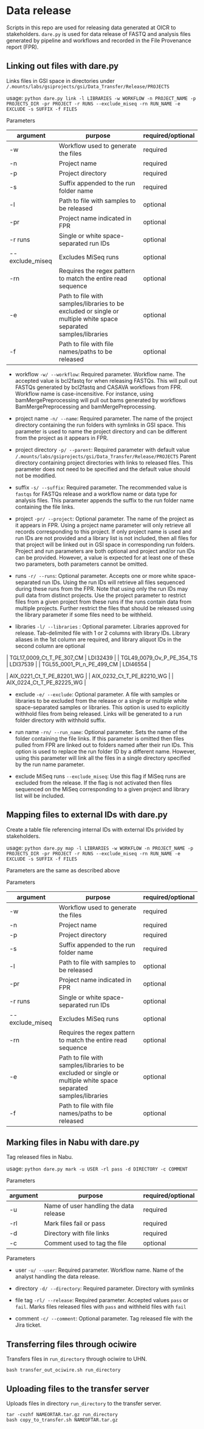 ﻿# Data release #

Scripts in this repo are used for releasing data generated at OICR to stakeholders.
`dare.py` is used for data release of FASTQ and analysis files generated by pipeline and workflows and recorded in the File Provenance report (FPR). 

## Linking out files with dare.py ##

Links files in GSI space in directories under `/.mounts/labs/gsiprojects/gsi/Data_Transfer/Release/PROJECTS`

usage: ```python dare.py link -l LIBRARIES -w WORKFLOW -n PROJECT_NAME -p PROJECTS_DIR -pr PROJECT -r RUNS --exclude_miseq -rn RUN_NAME -e EXCLUDE -s SUFFIX -f FILES```

Parameters

| argument | purpose | required/optional                                    |
| ------- | ------- | ------------------------------------------ |
| -w | Workflow used to generate the files   | required              |
| -n | Project name | required              |
| -p | Project directory   | required              |
| -s | Suffix appended to the run folder name | required              |
| -l | Path to file with samples to be released   | optional                |
| -pr | Project name indicated in FPR  | optional              |
| -r runs | Single or white space-separated run IDs  | optional              |
| --exclude_miseq | Excludes MiSeq runs | optional              |
| -rn | Requires the regex pattern to match the entire read sequence | optional              |
| -e | Path to file with samples/libraries to be excluded or single or multiple white space separated samples/libraries | optional              |
| -f | Path to file with file names/paths to be released | optional              |


- workflow `-w/ --workflow`:
Required parameter. Workflow name.
The accepted value is bcl2fastq for when releasing FASTQs. This will pull out FASTQs generated by bcl2fastq and CASAVA workflows from FPR.
Workflow name is case-incensitive. For instance, using bamMergePreprocessing will pull out bams generated by workflows BamMergePreprocessing and bamMergePreprocessing.

- project name `-n/ --name`:
Required parameter. The name of the project directory containing the run folders with symlinks in GSI space.
This parameter is used to name the project directory and can be different from the project as it appears in FPR.

- project directory `-p/ --parent`: 
Required parameter with default value `/.mounts/labs/gsiprojects/gsi/Data_Transfer/Release/PROJECTS`
Parent directory containing project directories with links to released files. This parameter does not need to be specified and the default value should not be modified.

- suffix `-s/ --suffix`:
Required parameter.
The recommended value is `fastqs` for FASTQs release and a workflow name or data type for analysis files.
This parameter appends the suffix to the run folder name containing the file links. 

- project `-pr/ --project`:
Optional parameter. The name of the project as it appears in FPR.
Using a project name parameter will only retrieve all records corresponding to  this project.
If only project name is used and run IDs are not provided and a library list is not included, then all files for that project will be linked out in GSI space in corresponding run folders.
Project and run parameters are both optional and project and/or run IDs can be provided. However, a value is expected for at least one of these two parameters, both parameters cannot be omitted. 

- runs `-r/ --runs`:
Optional parameter. Accepts one or more white space-separated run IDs.
Using the run IDs will retrieve all files sequenced during these runs from the FPR. Note that using only the run IDs may pull data from distinct projects.
Use the project parameter to restrict files from a given project from these runs if the runs contain data from multiple projects.
Further restrict the files that should be released using the library parameter if some files need to be withheld.

- libraries `-l/ --libraries` :
Optional parameter. Libraries approved for release.
Tab-delimited file with 1 or 2 columns with library IDs. Library aliases in the 1st column are required, and library aliquot IDs in the second column are optional

| TGL17_0009_Ct_T_PE_307_CM | LDI32439   |
| TGL49_0079_Ov_P_PE_354_TS | LDI37539  |
| TGL55_0001_Pl_n_PE_499_CM | LDI46554  |

| AIX_0221_Ct_T_PE_82201_WG |
| AIX_0232_Ct_T_PE_82210_WG |
| AIX_0224_Ct_T_PE_82225_WG |

- exclude `-e/ --exclude`:
Optional parameter. A file with samples or libraries to be excluded from the release or a single or multiple white space-separated samples or libraries.
This option is used to explicitly withhold files from being released. Links will be generated to a run folder directory with withhold suffix.

- run name `-rn/ --run_name`:
Optional parameter. Sets the name of the folder containing the file links.
If this parameter is omitted then files pulled from FPR are linked out to folders named after their run IDs.
This option is used to replace the run folder ID by a different name. However, using this parameter will link all the files in a single directory specified by the run name parameter. 

- exclude MiSeq runs `--exclude_miseq`:
Use this flag if MiSeq runs are excluded from the release. 
If the flag is not activated then files sequenced on the MiSeq corresponding to a given project and library list will be included.


## Mapping files to external IDs with dare.py ##

Create a table file referencing internal IDs with external IDs privided by stakeholders.

usage: ```python dare.py map -l LIBRARIES -w WORKFLOW -n PROJECT_NAME -p PROJECTS_DIR -pr PROJECT -r RUNS --exclude_miseq -rn RUN_NAME -e EXCLUDE -s SUFFIX -f FILES```

Parameters are the same as described above

Parameters

| argument | purpose | required/optional                                    |
| ------- | ------- | ------------------------------------------ |
| -w | Workflow used to generate the files   | required              |
| -n | Project name | required              |
| -p | Project directory   | required              |
| -s | Suffix appended to the run folder name | required              |
| -l | Path to file with samples to be released   | optional                |
| -pr | Project name indicated in FPR  | optional              |
| -r runs | Single or white space-separated run IDs  | optional              |
| --exclude_miseq | Excludes MiSeq runs | optional              |
| -rn | Requires the regex pattern to match the entire read sequence | optional              |
| -e | Path to file with samples/libraries to be excluded or single or multiple white space separated samples/libraries | optional              |
| -f | Path to file with file names/paths to be released | optional              |


## Marking files in Nabu with dare.py ##

Tag released files in Nabu.

usage: ```python dare.py mark -u USER -rl pass -d DIRECTORY -c COMMENT```

Parameters

| argument | purpose | required/optional                                    |
| ------- | ------- | ------------------------------------------ |
| -u | Name of user handling the data release   | required              |
| -rl | Mark files fail or pass | required              |
| -d | Directory with file links | required              |
| -c | Comment used to tag the file | optional              |

Parameters

- user `-u/ --user`:
Required parameter. Workflow name.
Name of the analyst handling the data release.

- directory `-d/ --directory`:
Required parameter.  Directory with symlinks

- file tag `-rl/ --release`: 
Required parameter. Accepted values `pass` or `fail`.
Marks files released files with `pass` and withheld files with `fail`

- comment `-c/ --comment`: 
Optional parameter. Tag released file with the Jira ticket.


## Transferring files through ociwire ##

Transfers files in `run_directory` through ociwire to UHN.

```bash transfer_out_ociwire.sh run_directory```

## Uploading files to the transfer server ##

Uploads files in directory `run_directory` to the transfer server.

```
tar -cvzhf NAMEORTAR.tar.gz run_directory
bash copy_to_transfer.sh NAMEOFTAR.tar.gz 
```


